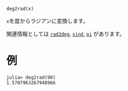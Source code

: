 ```
deg2rad(x)
```

`x`を度からラジアンに変換します。

関連情報としては [`rad2deg`](@ref), [`sind`](@ref), [`pi`](@ref) があります。

# 例

```jldoctest
julia> deg2rad(90)
1.5707963267948966
```
